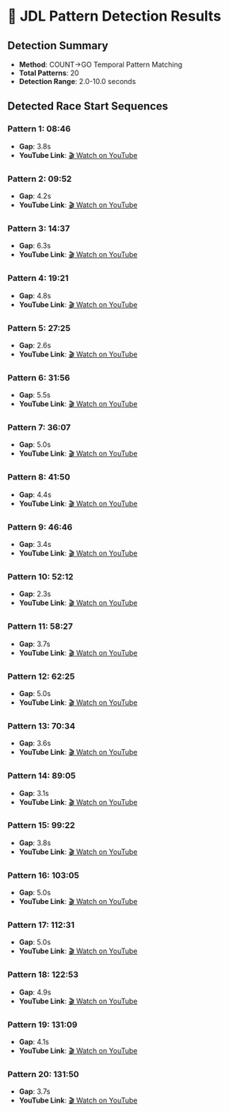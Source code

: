 # 🏁 JDL Pattern Detection Results

## Detection Summary

- **Method**: COUNT→GO Temporal Pattern Matching
- **Total Patterns**: 20
- **Detection Range**: 2.0-10.0 seconds

## Detected Race Start Sequences

### Pattern 1: 08:46
- **Gap**: 3.8s
- **YouTube Link**: [🎬 Watch on YouTube](https://www.youtube.com/live/Z7sjETGD-dg?t=526)

### Pattern 2: 09:52
- **Gap**: 4.2s
- **YouTube Link**: [🎬 Watch on YouTube](https://www.youtube.com/live/Z7sjETGD-dg?t=592)

### Pattern 3: 14:37
- **Gap**: 6.3s
- **YouTube Link**: [🎬 Watch on YouTube](https://www.youtube.com/live/Z7sjETGD-dg?t=877)

### Pattern 4: 19:21
- **Gap**: 4.8s
- **YouTube Link**: [🎬 Watch on YouTube](https://www.youtube.com/live/Z7sjETGD-dg?t=1161)

### Pattern 5: 27:25
- **Gap**: 2.6s
- **YouTube Link**: [🎬 Watch on YouTube](https://www.youtube.com/live/Z7sjETGD-dg?t=1645)

### Pattern 6: 31:56
- **Gap**: 5.5s
- **YouTube Link**: [🎬 Watch on YouTube](https://www.youtube.com/live/Z7sjETGD-dg?t=1916)

### Pattern 7: 36:07
- **Gap**: 5.0s
- **YouTube Link**: [🎬 Watch on YouTube](https://www.youtube.com/live/Z7sjETGD-dg?t=2167)

### Pattern 8: 41:50
- **Gap**: 4.4s
- **YouTube Link**: [🎬 Watch on YouTube](https://www.youtube.com/live/Z7sjETGD-dg?t=2510)

### Pattern 9: 46:46
- **Gap**: 3.4s
- **YouTube Link**: [🎬 Watch on YouTube](https://www.youtube.com/live/Z7sjETGD-dg?t=2806)

### Pattern 10: 52:12
- **Gap**: 2.3s
- **YouTube Link**: [🎬 Watch on YouTube](https://www.youtube.com/live/Z7sjETGD-dg?t=3132)

### Pattern 11: 58:27
- **Gap**: 3.7s
- **YouTube Link**: [🎬 Watch on YouTube](https://www.youtube.com/live/Z7sjETGD-dg?t=3507)

### Pattern 12: 62:25
- **Gap**: 5.0s
- **YouTube Link**: [🎬 Watch on YouTube](https://www.youtube.com/live/Z7sjETGD-dg?t=3745)

### Pattern 13: 70:34
- **Gap**: 3.6s
- **YouTube Link**: [🎬 Watch on YouTube](https://www.youtube.com/live/Z7sjETGD-dg?t=4234)

### Pattern 14: 89:05
- **Gap**: 3.1s
- **YouTube Link**: [🎬 Watch on YouTube](https://www.youtube.com/live/Z7sjETGD-dg?t=5345)

### Pattern 15: 99:22
- **Gap**: 3.8s
- **YouTube Link**: [🎬 Watch on YouTube](https://www.youtube.com/live/Z7sjETGD-dg?t=5962)

### Pattern 16: 103:05
- **Gap**: 5.0s
- **YouTube Link**: [🎬 Watch on YouTube](https://www.youtube.com/live/Z7sjETGD-dg?t=6185)

### Pattern 17: 112:31
- **Gap**: 5.0s
- **YouTube Link**: [🎬 Watch on YouTube](https://www.youtube.com/live/Z7sjETGD-dg?t=6751)

### Pattern 18: 122:53
- **Gap**: 4.9s
- **YouTube Link**: [🎬 Watch on YouTube](https://www.youtube.com/live/Z7sjETGD-dg?t=7373)

### Pattern 19: 131:09
- **Gap**: 4.1s
- **YouTube Link**: [🎬 Watch on YouTube](https://www.youtube.com/live/Z7sjETGD-dg?t=7869)

### Pattern 20: 131:50
- **Gap**: 3.7s
- **YouTube Link**: [🎬 Watch on YouTube](https://www.youtube.com/live/Z7sjETGD-dg?t=7910)

